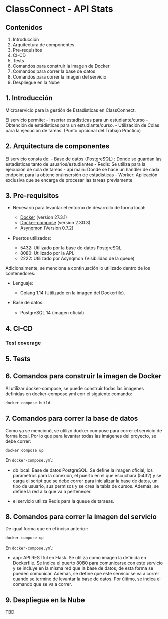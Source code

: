 # ClassConnect - API Stats

## Contenidos
1. Introducción
2. Arquitectura de componentes
3. Pre-requisitos
4. CI-CD
5. Tests
6. Comandos para construir la imagen de Docker
7. Comandos para correr la base de datos
8. Comandos para correr la imagen del servicio
9. Despliegue en la Nube 

## 1. Introducción

Microservicio para la gestión de Estadísticas en ClassConnect.

El servicio permite:
    - Insertar estadísticas para un estudiante/curso
    - Obtención de estádisticas para un estudiante/curso.
    - Utilización de Colas para la ejecución de tareas. (Punto opcional del Trabajo Práctico)
    
## 2. Arquitectura de componentes

El servicio consta de:
    - Base de datos (PostgreSQL) : Donde se guardan las estadísticas tanto de usuarios/estudiantes
    - Redis: Se utiliza para la ejecución de cola de tareas
    - api main: Donde se hace un handler de cada endpoint para la obtencion/insersión de estádisticas
    - Worker: Aplicación exclusiva que se encarga de procesar las tareas previamente

## 3. Pre-requisitos
- Necesario para levantar el entorno de desarrollo de forma local:
    - [Docker](https://docs.docker.com/get-started/introduction/) (version 27.3.1) 
    - [Docker-compose](https://docs.docker.com/compose/install/) (version 2.30.3)
    - [Asynqmon](https://github.com/hibiken/asynqmon) (Version 0.7.2)

- Puertos utilizados: 
    - 5432: Utilizado por la base de datos PostgreSQL.
    - 8080: Utilizado por la API.
    - 2222: Utilizado por Asynqmon (Visibilidad de la queue)

Adicionalmente, se menciona a continuación lo utilizado dentro de los contenedores:

- Lenguaje:
    - Golang 1.14 (Utilizado en la imagen del Dockerfile).

- Base de datos:
    - PostgreSQL 14 (imagen oficial).


## 4. CI-CD


### Test coverage


## 5. Tests


## 6. Comandos para construir la imagen de Docker
Al utilizar docker-compose, se puede construir todas las imágenes definidas en docker-compose.yml con el siguiente comando:
```bash
docker compose build
```

## 7. Comandos para correr la base de datos
Como ya se mencionó, se utilizó docker compose para correr el servicio de forma local. Por lo que para levantar todas las imágenes del proyecto, se debe correr:
```bash
docker compose up
```

En ```docker-compose.yml```:
- db local: Base de datos PostgreSQL. Se define la imagen oficial, los parámetros para la conexión, el puerto en el que escuchará (5432) y se carga el script que se debe correr para inicializar la base de datos, un tipo de usuario, sus permisos y se crea la tabla de cursos. Además, se define la red a la que va a pertenecer.  

- el servicio utiliza Redis para la queue de taraeas.

## 8. Comandos para correr la imagen del servicio
De igual forma que en el inciso anterior:
```bash
docker compose up
```

En ```docker-compose.yml```:
- app: API RESTful en Flask. Se utiliza como imagen la definida en Dockerfile. Se indica el puerto 8080 para comunicarse con este servicio y se incluye en la misma red que la base de datos, de esta forma se pueden comunicar. Además, se define que este servicio se va a correr cuando se termine de levantar la base de datos. Por último, se indica el comando que se va a correr.


## 9. Despliegue en la Nube 

TBD

